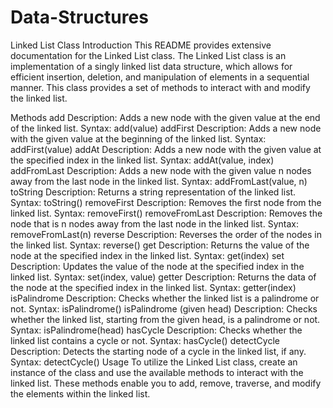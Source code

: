 # Data-Structures
Linked List Class
Introduction
This README provides extensive documentation for the Linked List class. The Linked List class is an implementation of a singly linked list data structure, which allows for efficient insertion, deletion, and manipulation of elements in a sequential manner. This class provides a set of methods to interact with and modify the linked list.

Methods
add
Description: Adds a new node with the given value at the end of the linked list.
Syntax: add(value)
addFirst
Description: Adds a new node with the given value at the beginning of the linked list.
Syntax: addFirst(value)
addAt
Description: Adds a new node with the given value at the specified index in the linked list.
Syntax: addAt(value, index)
addFromLast
Description: Adds a new node with the given value n nodes away from the last node in the linked list.
Syntax: addFromLast(value, n)
toString
Description: Returns a string representation of the linked list.
Syntax: toString()
removeFirst
Description: Removes the first node from the linked list.
Syntax: removeFirst()
removeFromLast
Description: Removes the node that is n nodes away from the last node in the linked list.
Syntax: removeFromLast(n)
reverse
Description: Reverses the order of the nodes in the linked list.
Syntax: reverse()
get
Description: Returns the value of the node at the specified index in the linked list.
Syntax: get(index)
set
Description: Updates the value of the node at the specified index in the linked list.
Syntax: set(index, value)
getter
Description: Returns the data of the node at the specified index in the linked list.
Syntax: getter(index)
isPalindrome
Description: Checks whether the linked list is a palindrome or not.
Syntax: isPalindrome()
isPalindrome (given head)
Description: Checks whether the linked list, starting from the given head, is a palindrome or not.
Syntax: isPalindrome(head)
hasCycle
Description: Checks whether the linked list contains a cycle or not.
Syntax: hasCycle()
detectCycle
Description: Detects the starting node of a cycle in the linked list, if any.
Syntax: detectCycle()
Usage
To utilize the Linked List class, create an instance of the class and use the available methods to interact with the linked list. These methods enable you to add, remove, traverse, and modify the elements within the linked list.
